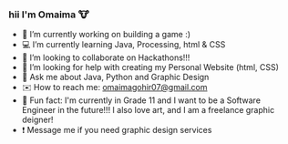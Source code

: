 ### hii I'm Omaima 🐮


- 👾 I’m currently working on building a game :)
- 💻 I’m currently learning Java, Processing, html & CSS
- 👥 I’m looking to collaborate on Hackathons!!!
- 🙏 I’m looking for help with creating my Personal Website (html, CSS)
- 💬 Ask me about Java, Python and Graphic Design
- ✉️ How to reach me: omaimagohir07@gmail.com
- 🎨 Fun fact: I'm currently in Grade 11 and I want to be a Software Engineer in the future!!! I also love art, and I am a freelance graphic deigner!  
- ❗ Message me if you need graphic design services
